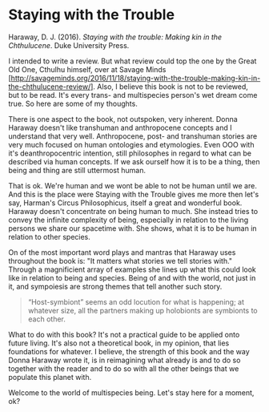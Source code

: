# Staying with the Trouble

Haraway, D. J. (2016). _Staying with the trouble: Making kin in the Chthulucene_. Duke University Press.

I intended to write a review. But what review could top the one by the Great Old One, Cthulhu himself, over at Savage Minds [http://savageminds.org/2016/11/18/staying-with-the-trouble-making-kin-in-the-chthulucene-review/]. Also, I believe this book is not to be reviewed, but to be read. It's every trans- and multispecies person's wet dream come true. So here are some of my thoughts.

There is one aspect to the book, not outspoken, very inherent. Donna Haraway doesn't like transhuman and anthropocene concepts and I understand that very well. Anthropocene, post- and transhuman stories are very much focused on human ontologies and etymologies. Even OOO with it's deanthropocentric intention, still philosophes in regard to what can be described via human concepts. If we ask ourself how it is to be a thing, then being and thing are still uttermost human.

That is ok. We're human and we wont be able to not be human until we are. And this is the place were Staying with the Trouble gives me more then let's say, Harman's Circus Philosophicus, itself a great and wonderful book. Haraway doesn't concentrate on being human to much. She instead tries to convey the infinite complexity of being, especially in relation to the living persons we share our spacetime with. She shows, what it is to be human in relation to other species.

On of the most important word plays and mantras that Haraway uses throughout the book is: "It matters what stories we tell stories with." Through a magnificient array of examples she lines up what this could look like in relation to being and species. Being of and with the world, not just in it, and sympoiesis are strong themes that tell another such story. 

> “Host-symbiont” seems an odd locution for what is happening; at whatever size, all the partners making up holobionts are symbionts to each other.

What to do with this book? It's not a practical guide to be applied onto future living. It's also not a theoretical book, in my opinion, that lies foundations for whatever. I believe, the strength of this book and the way Donna Haraway wrote it, is in reimagining what already is and to do so together with the reader and to do so with all the other beings that we populate this planet with.

Welcome to the world of multispecies being. Let's stay here for a moment, ok?